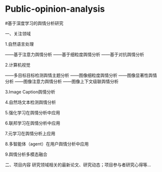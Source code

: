 # Public-opinion-analysis
#基于深度学习的舆情分析研究

一、关注领域

1.自然语言处理

   ——基于注意力舆情分析
   ——基于细粒度舆情分析
   ——基于对抗舆情分析
 
2.计算机视觉

   ——多目标目标检测舆情主题分析
   ——图像细粒度舆情分析
   ——图像显著性舆情分析
   ——图像注意力舆情分析
   ——图像上下文级联舆情分析
   
 3.Image Caption舆情分析
 
 4.自然场文本检测舆情分析
   
 5.强化学习在舆情分析中应用
  
 6.联邦学习在舆情分析中应用
  
 7.元学习在舆情分析上应用
  
 8.多智能体（agent）在用户舆情分析中应用

 9.舆情分析多模态融合

二、项目内容
  研究领域相关的最新论文、研究动态；项目参与者研究心得等...
